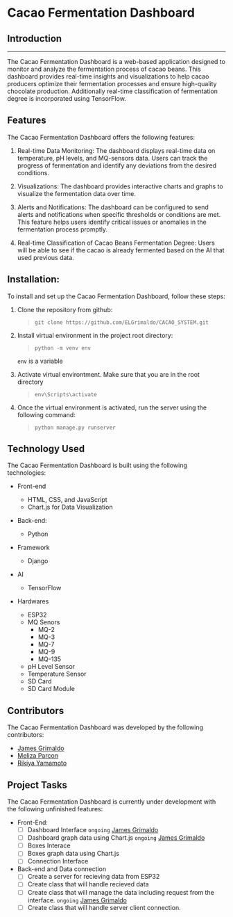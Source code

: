 # Cacao Fermentation Dashboard

## Introduction
---

The Cacao Fermentation Dashboard is a web-based application designed to monitor and analyze the fermentation process of cacao beans. This dashboard provides real-time insights and visualizations to help cacao producers optimize their fermentation processes and ensure high-quality chocolate production. Additionally real-time classification of fermentation degree is incorporated using TensorFlow. 

## Features
The Cacao Fermentation Dashboard offers the following features:

1. Real-time Data Monitoring: The dashboard displays real-time data on temperature, pH levels, and MQ-sensors data. Users can track the progress of fermentation and identify any deviations from the desired conditions.

2. Visualizations: The dashboard provides interactive charts and graphs to visualize the fermentation data over time. 

3. Alerts and Notifications: The dashboard can be configured to send alerts and notifications when specific thresholds or conditions are met. This feature helps users identify critical issues or anomalies in the fermentation process promptly.

4. Real-time Classification of Cacao Beans Fermentation Degree: Users will be able to see if the cacao is already fermented based on the AI that used previous data.

## Installation:
To install and set up the Cacao Fermentation Dashboard, follow these steps:

1. Clone the repository from github:
    >  `git clone https://github.com/ELGrimaldo/CACAO_SYSTEM.git` 

2. Install virtual environment in the project root directory:
    > `python -m venv env`

    `env` is a variable

3. Activate virtual environtment. Make sure that you are in the root directory
    > `env\Scripts\activate`

4. Once the virtual environment is activated, run the server using the following command:
    > `python manage.py runserver`

## Technology Used

The Cacao Fermentation Dashboard is built using the following technologies:
- Front-end
    - HTML, CSS, and JavaScript
    - Chart.js for Data Visualization
- Back-end:
    - Python
- Framework
    - Django

- AI
    - TensorFlow

- Hardwares
    - ESP32
    - MQ Senors
        - MQ-2
        - MQ-3
        - MQ-7
        - MQ-9
        - MQ-135
    - pH Level Sensor
    - Temperature Sensor
    - SD Card
    - SD Card Module

## Contributors
The Cacao Fermentation Dashboard was developed by the following contributors:

- [James Grimaldo](https://github.com/ELGrimaldo)
- [Meliza Parcon](https://github.com/Mel1030)
- [Rikiya Yamamoto](https://github.com/Boopya)

## Project Tasks
The Cacao Fermentation Dashboard is currently under development with the following unfinished features:

- Front-End:
    - [ ] Dashboard Interface `ongoing` [James Grimaldo](https://github.com/ELGrimaldo)
    - [ ] Dashboard graph data using Chart.js `ongoing` [James Grimaldo](https://github.com/ELGrimaldo)
    - [ ] Boxes Interace
    - [ ] Boxes graph data using Chart.js
    - [ ] Connection Interface

- Back-end and Data connection
    - [ ] Create a server for recieving data from ESP32
    - [ ] Create class that will handle recieved data
    - [ ] Create class that will manage the data including request from the interface. `ongoing` [James Grimaldo](https://github.com/ELGrimaldo)
    - [ ] Create class that will handle server client connection.
